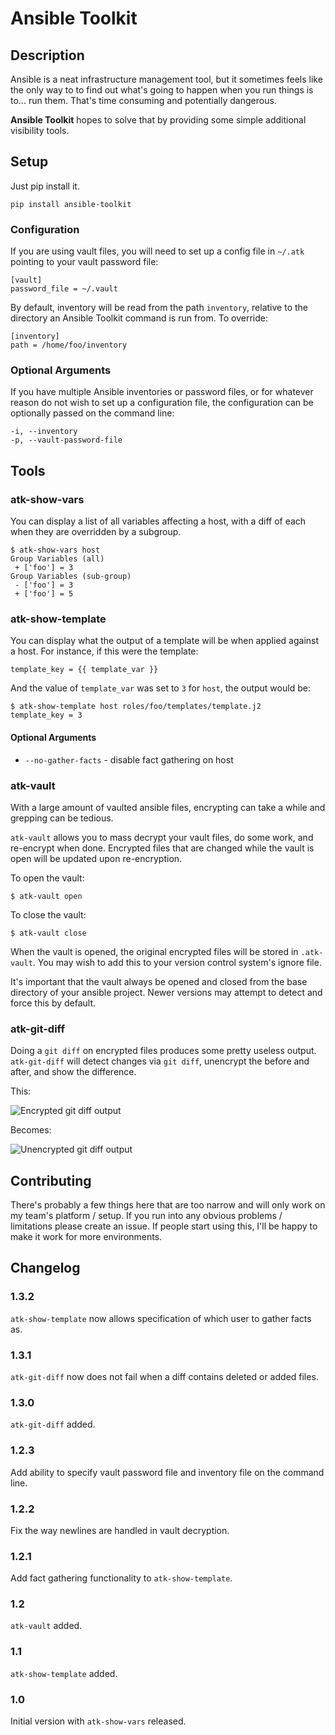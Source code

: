 Ansible Toolkit
===============

Description
-----------

Ansible is a neat infrastructure management tool, but it sometimes feels
like the only way to to find out what's going to happen when you run things
is to... run them.  That's time consuming and potentially dangerous.

**Ansible Toolkit** hopes to solve that by providing some simple additional
visibility tools. 

Setup
-----

Just pip install it.

    pip install ansible-toolkit

### Configuration ###

If you are using vault files, you will need to set up a config file in `~/.atk`
pointing to your vault password file:

    [vault]
    password_file = ~/.vault

By default, inventory will be read from the path `inventory`, relative to the
directory an Ansible Toolkit command is run from.  To override:

    [inventory]
    path = /home/foo/inventory

### Optional Arguments ###

If you have multiple Ansible inventories or password files, or for whatever reason do not wish to set up a configuration file, the configuration can be optionally passed on the command line:

    -i, --inventory
    -p, --vault-password-file

Tools
-----

### atk-show-vars ###

You can display a list of all variables affecting a host, with a diff of each 
when they are overridden by a subgroup.

    $ atk-show-vars host
    Group Variables (all)
     + ['foo'] = 3
    Group Variables (sub-group)
     - ['foo'] = 3
     + ['foo'] = 5

### atk-show-template ###

You can display what the output of a template will be when applied against a 
host.  For instance, if this were the template:

    template_key = {{ template_var }}

And the value of `template_var` was set to `3` for `host`, the output would be:

    $ atk-show-template host roles/foo/templates/template.j2
    template_key = 3

#### Optional Arguments ####

 * `--no-gather-facts` - disable fact gathering on host

### atk-vault ###

With a large amount of vaulted ansible files, encrypting can take
a while and grepping can be tedious.

`atk-vault` allows you to mass decrypt your vault files, do some
work, and re-encrypt when done.  Encrypted files that are changed
while the vault is open will be updated upon re-encryption.

To open the vault:

	$ atk-vault open

To close the vault:

	$ atk-vault close

When the vault is opened, the original encrypted files will be stored in `.atk-vault`.  You may wish to add this to your version
control system's ignore file.

It's important that the vault always be opened and closed from the
base directory of your ansible project.  Newer versions may attempt
to detect and force this by default.

### atk-git-diff ###

Doing a `git diff` on encrypted files produces some pretty useless output.  
`atk-git-diff` will detect changes via `git diff`, unencrypt the before and 
after, and show the difference.

This:

   ![Encrypted git diff output](https://github.com/dellis23/ansible-toolkit/blob/master/img/git-diff-encrypted.png)

Becomes:

   ![Unencrypted git diff output](https://github.com/dellis23/ansible-toolkit/blob/master/img/git-diff-unencrypted.png)


Contributing
------------

There's probably a few things here that are too narrow and will only work
on my team's platform / setup.  If you run into any obvious problems / 
limitations please create an issue.  If people start using this, I'll be happy
to make it work for more environments.

Changelog
---------

### 1.3.2 ###

`atk-show-template` now allows specification of which user to gather facts as.

### 1.3.1 ###

`atk-git-diff` now does not fail when a diff contains deleted or added files.

### 1.3.0 ###

`atk-git-diff` added.

### 1.2.3 ###

Add ability to specify vault password file and inventory file on the command 
line.

### 1.2.2 ###

Fix the way newlines are handled in vault decryption.

### 1.2.1 ###

Add fact gathering functionality to `atk-show-template`.

### 1.2 ###

`atk-vault` added.

### 1.1 ###

`atk-show-template` added.

### 1.0 ###

Initial version with `atk-show-vars` released.
